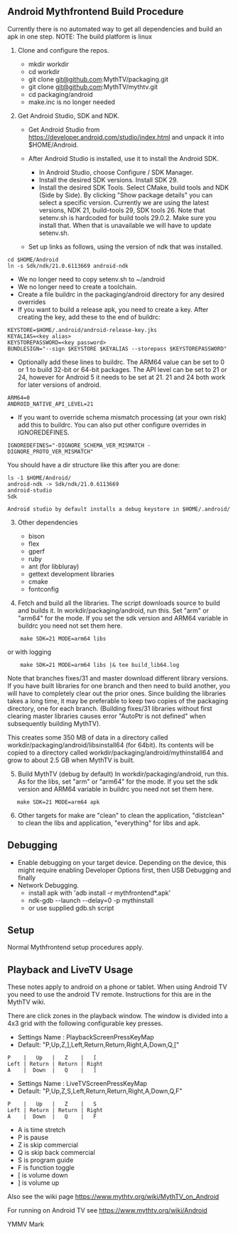 Android Mythfrontend Build Procedure
------------------------------------

Currently there is no automated way to get all dependencies and build an apk in one step.
NOTE: The build platform is linux

1. Clone and configure the repos.
   * mkdir workdir
   * cd workdir
   * git clone git@github.com:MythTV/packaging.git
   * git clone git@github.com:MythTV/mythtv.git
   * cd packaging/android
   * make.inc is no longer needed

2. Get Android Studio, SDK and NDK.
   * Get Android Studio from https://developer.android.com/studio/index.html
     and unpack it into $HOME/Android.

   * After Android Studio is installed, use it to install the Android SDK.
     * In Android Studio, choose Configure / SDK Manager.
     * Install the desired SDK versions.  Install SDK 29.
     * Install the desired SDK Tools. Select CMake, build tools and NDK (Side by Side). By clicking "Show package details" you can select a specific version. Currently we are using the latest versions, NDK 21, build-tools 29, SDK tools 26. Note that setenv.sh is hardcoded for build tools 29.0.2. Make sure you install that. When that is unavailable we will have to update setenv.sh.
   * Set up links as follows, using the version of ndk that was installed.

```
cd $HOME/Android
ln -s Sdk/ndk/21.0.6113669 android-ndk
```

   * We no longer need to copy setenv.sh to ~/android
   * We no longer need to create a toolchain.
   * Create a file buildrc in the packaging/android directory for any desired overrides
   * If you want to build a release apk, you need to create a key. After creating the key, add these to the end of buildrc:

```
KEYSTORE=$HOME/.android/android-release-key.jks
KEYALIAS=<key alias>
KEYSTOREPASSWORD=<key password>
BUNDLESIGN="--sign $KEYSTORE $KEYALIAS --storepass $KEYSTOREPASSWORD"
```

   * Optionally add these lines to buildrc. The ARM64 value can be set to 0 or 1 to build 32-bit or 64-bit packages. The API level can be set to 21 or 24, however for Android 5 it needs to be set at 21. 21 and 24 both work for later versions of android.

```
ARM64=0
ANDROID_NATIVE_API_LEVEL=21
```

   * If you want to override schema mismatch processing (at your own risk)
   add this to buildrc. You can also put other configure overrides in IGNOREDEFINES.

```
IGNOREDEFINES="-DIGNORE_SCHEMA_VER_MISMATCH -DIGNORE_PROTO_VER_MISMATCH"
```

   You should have a dir structure like this after you are done:

```
ls -1 $HOME/Android/
android-ndk -> Sdk/ndk/21.0.6113669
android-studio
Sdk
```

    Android studio by default installs a debug keystore in $HOME/.android/

3. Other dependencies
    * bison
    * flex
    * gperf
    * ruby
    * ant (for libbluray)
    * gettext development libraries
    * cmake
    * fontconfig

4. Fetch and build all the libraries.
   The script downloads source to build and builds it.
   In workdir/packaging/android, run this. Set "arm" or "arm64" for the mode. If you set the sdk version and ARM64 variable in buildrc you need not set them here.

```
    make SDK=21 MODE=arm64 libs
```

   or with logging

```
    make SDK=21 MODE=arm64 libs |& tee build_lib64.log
```

   Note that branches fixes/31 and master download different library versions. If you have built libraries for one branch and then need to build another, you will have to completely clear out the prior ones. Since building the libraries takes a long time, it may be preferable to keep two copies of the packaging directory, one for each branch. (Building fixes/31 libraries without first clearing master libraries causes error "AutoPtr is not defined" when subsequently building MythTV).

   This creates some 350 MB of data in a directory called
   workdir/packaging/android/libsinstall64 (for 64bit).  Its contents
   will be copied to a directory called
   workdir/packaging/android/mythinstall64 and grow to about 2.5 GB
   when MythTV is built.

5. Build MythTV (debug by default)
   In workdir/packaging/android, run this. As for the libs, set "arm" or "arm64" for the mode. If you set the sdk version and ARM64 variable in buildrc you need not set them here.

```
   make SDK=21 MODE=arm64 apk
```

6. Other targets for make are "clean" to clean the application, "distclean" to clean the libs and application, "everything" for libs and apk.

Debugging
---------

* Enable debugging on your target device.  Depending on the device, this might
  require enabling Developer Options first, then USB Debugging and finally
* Network Debugging.
  * install apk with 'adb install -r mythfrontend*.apk'
  * ndk-gdb --launch --delay=0 -p mythinstall
  * or use supplied gdb.sh script


Setup
-----
Normal Mythfrontend setup procedures apply.

Playback and LiveTV Usage
-------------------------

These notes apply to android on a phone or tablet. When using Android TV you need to use the android TV remote. Instructions for this are in the MythTV wiki.

There are click zones in the playback window. The window is divided into a 4x3 grid with the
following configurable key presses.

* Settings Name : PlaybackScreenPressKeyMap
* Default: "P,Up,Z,],Left,Return,Return,Right,A,Down,Q,["

```
P    |   Up   |   Z    |   [
Left | Return | Return | Right
A    |  Down  |   Q    |   ]
```
* Settings Name : LiveTVScreenPressKeyMap
* Default: "P,Up,Z,S,Left,Return,Return,Right,A,Down,Q,F"

```
P    |   Up   |   Z    |   S
Left | Return | Return | Right
A    |  Down  |   Q    |   F
```

* A is time stretch
* P is pause
* Z is skip commercial
* Q is skip back commercial
* S is program guide
* F is function toggle
* [ is volume down
* ] is volume up

Also see the wiki page https://www.mythtv.org/wiki/MythTV_on_Android

For running on Android TV see https://www.mythtv.org/wiki/Android

YMMV
Mark

